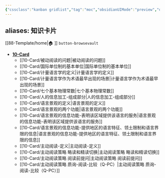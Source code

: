 ```yaml
---
{"cssclass":"kanban gridlist","tag":"moc","obsidianUIMode":"preview","dg-publish":true,"permalink":"/10-Card/10-Card/","dgPassFrontmatter":true,"noteIcon":""}
---
```


aliases: 知识卡片
---
[[88-Template/home\|🏠 ]]    `button-browsevault`

- **[10-Card](./10-Card.md)**
	- [[10-Card/被动阅读的问题\|被动阅读的问题]]
	- [[10-Card/国际单位制的基本单位\|国际单位制的基本单位]]
	- [[10-Card/计量语言学的定义\|计量语言学的定义]]
	- [[10-Card/计量语言学作为术语最早出现的场景\|计量语言学作为术语最早出现的场景]]
	- [[10-Card/七个基本物理常数\|七个基本物理常数]]
	- [[10-Card/人的信息加工-组成部分\|人的信息加工-组成部分]]
	- [[10-Card/语言景观的定义\|语言景观的定义]]
	- [[10-Card/语言景观的两个功能\|语言景观的两个功能]]
	- [[10-Card/语言景观的信息功能-表明该区域提供该语言的服务\|语言景观的信息功能-表明该区域提供该语言的服务]]
	- [[10-Card/语言景观的信息功能-提供地区的语言特征、领土限制和语言界限的信息\|语言景观的信息功能-提供地区的语言特征、领土限制和语言界限的信息]]
	- [[10-Card/主动阅读-定义\|主动阅读-定义]]
	- [[10-Card/主动阅读策略 略读和精读切换\|主动阅读策略 略读和精读切换]]
	- [[10-Card/主动阅读策略 阅读前提问\|主动阅读策略 阅读前提问]]
	- [[10-Card/主动阅读策略 质询-阅读-比较（Q-PC）\|主动阅读策略 质询-阅读-比较（Q-PC）]]



